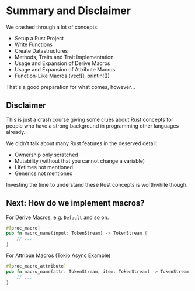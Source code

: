 # Summary and Disclaimer

We crashed through a lot of concepts:

- Setup a Rust Project
- Write Functions
- Create Datastructures
- Methods, Traits and Trait Implementation
- Usage and Expansion of Derive Macros
- Usage and Expansion of Attribute Macros
- Function-Like Macros (vec![], println!())

That's a good preparation for what comes, however...

## Disclaimer

This is just a crash course giving some clues about Rust concepts for people who have a strong background in programming other languages already.

We didn't talk about many Rust features in the deserved detail:

- Ownership only scratched
- Mutability (without that you cannot change a variable)
- Lifetimes not mentioned
- Generics not mentioned

Investing the time to understand these Rust concepts is worthwhile though.

## Next: How do we implement macros?

For Derive Macros, e.g. `Default` and so on.

```rust
#[proc_macro]
pub fn macro_name(input: TokenStream) -> TokenStream {
    // ...
}
```

For Attribue Macros (Tokio Async Example)

```rust
#[proc_macro_attribute]
pub fn macro_name(attr: TokenStream, item: TokenStream) -> TokenStream {
    // ...
}
```
